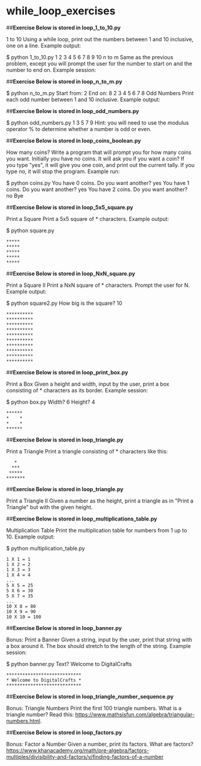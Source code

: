 # while_loop_exercises

##**Exercise Below is stored in loop_1_to_10.py**

1 to 10
Using a while loop, print out the numbers between 1 and 10 inclusive, one on a line. Example output:

$ python 1_to_10.py
1
2
3
4
5
6
7
8
9
10
n to m
Same as the previous problem, except you will prompt the user for the number to start on and the number to end on. Example session:

##**Exercise Below is stored in loop_n_to_m.py**

$ python n_to_m.py
Start from: 2
End on: 8
2
3
4
5
6
7
8
Odd Numbers
Print each odd number between 1 and 10 inclusive. Example output:

##**Exercise Below is stored in loop_odd_numbers.py**

$ python odd_numbers.py
1
3
5
7
9
Hint: you will need to use the modulus operator % to determine whether a number is odd or even.

##**Exercise Below is stored in loop_coins_boolean.py**

How many coins?
Write a program that will prompt you for how many coins you want. Initially you have no coins. It will ask you if you want a coin? If you type "yes", it will give you one coin, and print out the current tally. If you type no, it will stop the program. Example run:

$ python coins.py
You have 0 coins.
Do you want another? yes
You have 1 coins.
Do you want another? yes
You have 2 coins.
Do you want another? no
Bye

##**Exercise Below is stored in loop_5x5_square.py**

Print a Square
Print a 5x5 square of * characters. Example output:

$ python square.py
```
*****
*****
*****
*****
*****
```
##**Exercise Below is stored in loop_NxN_square.py**

Print a Square II
Print a NxN square of * characters. Prompt the user for N. Example output:

$ python square2.py
How big is the square? 10
```
**********
**********
**********
**********
**********
**********
**********
**********
**********
**********
```

##**Exercise Below is stored in loop_print_box.py**

Print a Box
Given a height and width, input by the user, print a box consisting of * characters as its border. Example session:

$ python box.py
Width? 6
Height? 4
```
******
*    *
*    *
******
```

##**Exercise Below is stored in loop_triangle.py**

Print a Triangle
Print a triangle consisting of * characters like this:
```
   *
  ***
 *****
*******
```

##**Exercise Below is stored in loop_triangle.py**

Print a Triangle II
Given a number as the height, print a triangle as in "Print a Triangle" but with the given height.

##**Exercise Below is stored in loop_multiplications_table.py**

Multiplication Table
Print the multiplication table for numbers from 1 up to 10. Example output:

$ python multiplication_table.py
```
1 X 1 = 1
1 X 2 = 2
1 X 3 = 3
1 X 4 = 4
...
5 X 5 = 25
5 X 6 = 30
5 X 7 = 35
...
10 X 8 = 80
10 X 9 = 90
10 X 10 = 100
```

##**Exercise Below is stored in loop_banner.py**

Bonus: Print a Banner
Given a string, input by the user, print that string with a box around it. The box should stretch to the length of the string. Example session:

$ python banner.py
Text? Welcome to DigitalCrafts
```
****************************
* Welcome to DigitalCrafts *
****************************
```

##**Exercise Below is stored in loop_triangle_number_sequence.py**

Bonus: Triangle Numbers
Print the first 100 triangle numbers. What is a triangle number? Read this: https://www.mathsisfun.com/algebra/triangular-numbers.html.

##**Exercise Below is stored in loop_factors.py**

Bonus: Factor a Number
Given a number, print its factors. What are factors? https://www.khanacademy.org/math/pre-algebra/factors-multiples/divisibility-and-factors/v/finding-factors-of-a-number
